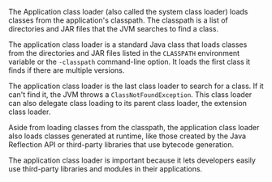 The Application class loader (also called the system class loader) loads classes from the application's classpath. The classpath is a list of directories and JAR files that the JVM searches to find a class.

The application class loader is a standard Java class that loads classes from the directories and JAR files listed in the `CLASSPATH` environment variable or the `-classpath` command-line option. It loads the first class it finds if there are multiple versions.

The application class loader is the last class loader to search for a class. If it can't find it, the JVM throws a `ClassNotFoundException`. This class loader can also delegate class loading to its parent class loader, the extension class loader.

Aside from loading classes from the classpath, the application class loader also loads classes generated at runtime, like those created by the Java Reflection API or third-party libraries that use bytecode generation.

The application class loader is important because it lets developers easily use third-party libraries and modules in their applications.